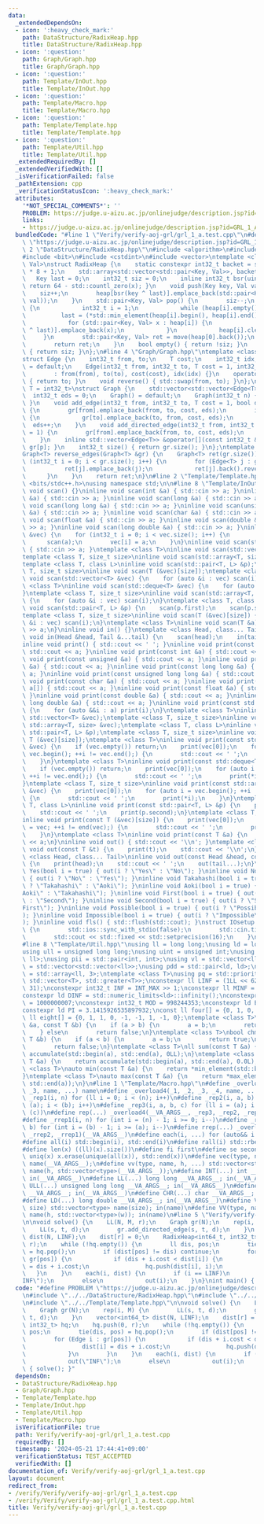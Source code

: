 ```yaml
---
data:
  _extendedDependsOn:
  - icon: ':heavy_check_mark:'
    path: DataStructure/RadixHeap.hpp
    title: DataStructure/RadixHeap.hpp
  - icon: ':question:'
    path: Graph/Graph.hpp
    title: Graph/Graph.hpp
  - icon: ':question:'
    path: Template/InOut.hpp
    title: Template/InOut.hpp
  - icon: ':question:'
    path: Template/Macro.hpp
    title: Template/Macro.hpp
  - icon: ':question:'
    path: Template/Template.hpp
    title: Template/Template.hpp
  - icon: ':question:'
    path: Template/Util.hpp
    title: Template/Util.hpp
  _extendedRequiredBy: []
  _extendedVerifiedWith: []
  _isVerificationFailed: false
  _pathExtension: cpp
  _verificationStatusIcon: ':heavy_check_mark:'
  attributes:
    '*NOT_SPECIAL_COMMENTS*': ''
    PROBLEM: https://judge.u-aizu.ac.jp/onlinejudge/description.jsp?id=GRL_1_A
    links:
    - https://judge.u-aizu.ac.jp/onlinejudge/description.jsp?id=GRL_1_A
  bundledCode: "#line 1 \"Verify/verify-aoj-grl/grl_1_a.test.cpp\"\n#define PROBLEM\
    \ \"https://judge.u-aizu.ac.jp/onlinejudge/description.jsp?id=GRL_1_A\"\n#line\
    \ 2 \"DataStructure/RadixHeap.hpp\"\n#include <algorithm>\n#include <array>\n\
    #include <bit>\n#include <cstdint>\n#include <vector>\ntemplate <class Key, class\
    \ Val>\nstruct RadixHeap {\n    static constexpr int32_t backet = sizeof(Key)\
    \ * 8 + 1;\n    std::array<std::vector<std::pair<Key, Val>>, backet> heap;\n \
    \   Key last = 0;\n    int32_t siz = 0;\n    inline int32_t bsr(uint64_t x) {\
    \ return 64 - std::countl_zero(x); }\n    void push(Key key, Val val) {\n    \
    \    siz++;\n        heap[bsr(key ^ last)].emplace_back(std::pair<Key, Val>(key,\
    \ val));\n    }\n    std::pair<Key, Val> pop() {\n        siz--;\n        if (heap[0].empty())\
    \ {\n            int32_t i = 1;\n            while (heap[i].empty()) i++;\n  \
    \          last = (*std::min_element(heap[i].begin(), heap[i].end())).first;\n\
    \            for (std::pair<Key, Val> x : heap[i]) {\n                heap[bsr(x.first\
    \ ^ last)].emplace_back(x);\n            }\n            heap[i].clear();\n   \
    \     }\n        std::pair<Key, Val> ret = move(heap[0].back());\n        heap[0].pop_back();\n\
    \        return ret;\n    }\n    bool empty() { return !siz; }\n    int32_t size()\
    \ { return siz; }\n};\n#line 4 \"Graph/Graph.hpp\"\ntemplate <class T = int32_t>\n\
    struct Edge {\n    int32_t from, to;\n    T cost;\n    int32_t idx;\n    Edge()\
    \ = default;\n    Edge(int32_t from, int32_t to, T cost = 1, int32_t idx = -1)\n\
    \        : from(from), to(to), cost(cost), idx(idx) {}\n    operator int32_t()\
    \ { return to; }\n    void reverse() { std::swap(from, to); }\n};\ntemplate <class\
    \ T = int32_t>\nstruct Graph {\n    std::vector<std::vector<Edge<T>>> gr;\n  \
    \  int32_t eds = 0;\n    Graph() = default;\n    Graph(int32_t n) { gr.resize(n);\
    \ }\n    void add_edge(int32_t from, int32_t to, T cost = 1, bool directed = false)\
    \ {\n        gr[from].emplace_back(from, to, cost, eds);\n        if (!directed)\
    \ {\n            gr[to].emplace_back(to, from, cost, eds);\n        }\n      \
    \  eds++;\n    }\n    void add_directed_edge(int32_t from, int32_t to, T cost\
    \ = 1) {\n        gr[from].emplace_back(from, to, cost, eds);\n        eds++;\n\
    \    }\n    inline std::vector<Edge<T>> &operator[](const int32_t &p) { return\
    \ gr[p]; }\n    int32_t size() { return gr.size(); }\n};\ntemplate <class T>\n\
    Graph<T> reverse_edges(Graph<T> &gr) {\n    Graph<T> ret(gr.size());\n    for\
    \ (int32_t i = 0; i < gr.size(); i++) {\n        for (Edge<T> j : gr[i]) {\n \
    \           ret[j].emplace_back(j);\n            ret[j].back().reverse();\n  \
    \      }\n    }\n    return ret;\n}\n#line 2 \"Template/Template.hpp\"\n#include\
    \ <bits/stdc++.h>\nusing namespace std;\n\n#line 8 \"Template/InOut.hpp\"\ninline\
    \ void scan() {}\ninline void scan(int &a) { std::cin >> a; }\ninline void scan(unsigned\
    \ &a) { std::cin >> a; }\ninline void scan(long &a) { std::cin >> a; }\ninline\
    \ void scan(long long &a) { std::cin >> a; }\ninline void scan(unsigned long long\
    \ &a) { std::cin >> a; }\ninline void scan(char &a) { std::cin >> a; }\ninline\
    \ void scan(float &a) { std::cin >> a; }\ninline void scan(double &a) { std::cin\
    \ >> a; }\ninline void scan(long double &a) { std::cin >> a; }\ninline void scan(std::vector<bool>\
    \ &vec) {\n    for (int32_t i = 0; i < vec.size(); i++) {\n        int a;\n  \
    \      scan(a);\n        vec[i] = a;\n    }\n}\ninline void scan(std::string &a)\
    \ { std::cin >> a; }\ntemplate <class T>\ninline void scan(std::vector<T> &vec);\n\
    template <class T, size_t size>\ninline void scan(std::array<T, size> &vec);\n\
    template <class T, class L>\ninline void scan(std::pair<T, L> &p);\ntemplate <class\
    \ T, size_t size>\ninline void scan(T (&vec)[size]);\ntemplate <class T>\ninline\
    \ void scan(std::vector<T> &vec) {\n    for (auto &i : vec) scan(i);\n}\ntemplate\
    \ <class T>\ninline void scan(std::deque<T> &vec) {\n    for (auto &i : vec) scan(i);\n\
    }\ntemplate <class T, size_t size>\ninline void scan(std::array<T, size> &vec)\
    \ {\n    for (auto &i : vec) scan(i);\n}\ntemplate <class T, class L>\ninline\
    \ void scan(std::pair<T, L> &p) {\n    scan(p.first);\n    scan(p.second);\n}\n\
    template <class T, size_t size>\ninline void scan(T (&vec)[size]) {\n    for (auto\
    \ &i : vec) scan(i);\n}\ntemplate <class T>\ninline void scan(T &a) {\n    std::cin\
    \ >> a;\n}\ninline void in() {}\ntemplate <class Head, class... Tail>\ninline\
    \ void in(Head &head, Tail &...tail) {\n    scan(head);\n    in(tail...);\n}\n\
    inline void print() { std::cout << ' '; }\ninline void print(const bool &a) {\
    \ std::cout << a; }\ninline void print(const int &a) { std::cout << a; }\ninline\
    \ void print(const unsigned &a) { std::cout << a; }\ninline void print(const long\
    \ &a) { std::cout << a; }\ninline void print(const long long &a) { std::cout <<\
    \ a; }\ninline void print(const unsigned long long &a) { std::cout << a; }\ninline\
    \ void print(const char &a) { std::cout << a; }\ninline void print(const char\
    \ a[]) { std::cout << a; }\ninline void print(const float &a) { std::cout << a;\
    \ }\ninline void print(const double &a) { std::cout << a; }\ninline void print(const\
    \ long double &a) { std::cout << a; }\ninline void print(const std::string &a)\
    \ {\n    for (auto &&i : a) print(i);\n}\ntemplate <class T>\ninline void print(const\
    \ std::vector<T> &vec);\ntemplate <class T, size_t size>\ninline void print(const\
    \ std::array<T, size> &vec);\ntemplate <class T, class L>\ninline void print(const\
    \ std::pair<T, L> &p);\ntemplate <class T, size_t size>\ninline void print(const\
    \ T (&vec)[size]);\ntemplate <class T>\ninline void print(const std::vector<T>\
    \ &vec) {\n    if (vec.empty()) return;\n    print(vec[0]);\n    for (auto i =\
    \ vec.begin(); ++i != vec.end();) {\n        std::cout << ' ';\n        print(*i);\n\
    \    }\n}\ntemplate <class T>\ninline void print(const std::deque<T> &vec) {\n\
    \    if (vec.empty()) return;\n    print(vec[0]);\n    for (auto i = vec.begin();\
    \ ++i != vec.end();) {\n        std::cout << ' ';\n        print(*i);\n    }\n\
    }\ntemplate <class T, size_t size>\ninline void print(const std::array<T, size>\
    \ &vec) {\n    print(vec[0]);\n    for (auto i = vec.begin(); ++i != vec.end();)\
    \ {\n        std::cout << ' ';\n        print(*i);\n    }\n}\ntemplate <class\
    \ T, class L>\ninline void print(const std::pair<T, L> &p) {\n    print(p.first);\n\
    \    std::cout << ' ';\n    print(p.second);\n}\ntemplate <class T, size_t size>\n\
    inline void print(const T (&vec)[size]) {\n    print(vec[0]);\n    for (auto i\
    \ = vec; ++i != end(vec);) {\n        std::cout << ' ';\n        print(*i);\n\
    \    }\n}\ntemplate <class T>\ninline void print(const T &a) {\n    std::cout\
    \ << a;\n}\ninline void out() { std::cout << '\\n'; }\ntemplate <class T>\ninline\
    \ void out(const T &t) {\n    print(t);\n    std::cout << '\\n';\n}\ntemplate\
    \ <class Head, class... Tail>\ninline void out(const Head &head, const Tail &...tail)\
    \ {\n    print(head);\n    std::cout << ' ';\n    out(tail...);\n}\ninline void\
    \ Yes(bool i = true) { out(i ? \"Yes\" : \"No\"); }\ninline void No(bool i = true)\
    \ { out(i ? \"No\" : \"Yes\"); }\ninline void Takahashi(bool i = true) { out(i\
    \ ? \"Takahashi\" : \"Aoki\"); }\ninline void Aoki(bool i = true) { out(i ? \"\
    Aoki\" : \"Takahashi\"); }\ninline void First(bool i = true) { out(i ? \"First\"\
    \ : \"Second\"); }\ninline void Second(bool i = true) { out(i ? \"Second\" : \"\
    First\"); }\ninline void Possible(bool i = true) { out(i ? \"Possible\" : \"Impossible\"\
    ); }\ninline void Impossible(bool i = true) { out(i ? \"Impossible\" : \"Possible\"\
    ); }\ninline void fls() { std::flush(std::cout); }\nstruct IOsetup {\n    IOsetup()\
    \ {\n        std::ios::sync_with_stdio(false);\n        std::cin.tie(nullptr);\n\
    \        std::cout << std::fixed << std::setprecision(16);\n    }\n} iosetup;\n\
    #line 8 \"Template/Util.hpp\"\nusing ll = long long;\nusing ld = long double;\n\
    using ull = unsigned long long;\nusing uint = unsigned int;\nusing pll = std::pair<ll,\
    \ ll>;\nusing pii = std::pair<int, int>;\nusing vl = std::vector<ll>;\nusing vvl\
    \ = std::vector<std::vector<ll>>;\nusing pdd = std::pair<ld, ld>;\nusing tuplis\
    \ = std::array<ll, 3>;\ntemplate <class T>\nusing pq = std::priority_queue<T,\
    \ std::vector<T>, std::greater<T>>;\nconstexpr ll LINF = (1LL << 62) - (1LL <<\
    \ 31);\nconstexpr int32_t INF = INT_MAX >> 1;\nconstexpr ll MINF = 1LL << 40;\n\
    constexpr ld DINF = std::numeric_limits<ld>::infinity();\nconstexpr int32_t MODD\
    \ = 1000000007;\nconstexpr int32_t MOD = 998244353;\nconstexpr ld EPS = 1e-9;\n\
    constexpr ld PI = 3.1415926535897932;\nconst ll four[] = {0, 1, 0, -1, 0};\nconst\
    \ ll eight[] = {0, 1, 1, 0, -1, -1, 1, -1, 0};\ntemplate <class T>\nbool chmin(T\
    \ &a, const T &b) {\n    if (a > b) {\n        a = b;\n        return true;\n\
    \    } else\n        return false;\n}\ntemplate <class T>\nbool chmax(T &a, const\
    \ T &b) {\n    if (a < b) {\n        a = b;\n        return true;\n    } else\n\
    \        return false;\n}\ntemplate <class T>\nll sum(const T &a) {\n    return\
    \ accumulate(std::begin(a), std::end(a), 0LL);\n}\ntemplate <class T>\nld dsum(const\
    \ T &a) {\n    return accumulate(std::begin(a), std::end(a), 0.0L);\n}\ntemplate\
    \ <class T>\nauto min(const T &a) {\n    return *min_element(std::begin(a), std::end(a));\n\
    }\ntemplate <class T>\nauto max(const T &a) {\n    return *max_element(std::begin(a),\
    \ std::end(a));\n}\n#line 1 \"Template/Macro.hpp\"\n#define _overload3(_1, _2,\
    \ _3, name, ...) name\n#define _overload4(_1, _2, _3, _4, name, ...) name\n#define\
    \ _rep1(i, n) for (ll i = 0; i < (n); i++)\n#define _rep2(i, a, b) for (ll i =\
    \ (a); i < (b); i++)\n#define _rep3(i, a, b, c) for (ll i = (a); i < (b); i +=\
    \ (c))\n#define rep(...) _overload4(__VA_ARGS__, _rep3, _rep2, _rep1)(__VA_ARGS__)\n\
    #define _rrep1(i, n) for (int i = (n) - 1; i >= 0; i--)\n#define _rrep2(i, a,\
    \ b) for (int i = (b) - 1; i >= (a); i--)\n#define rrep(...) _overload3(__VA_ARGS__,\
    \ _rrep2, _rrep1)(__VA_ARGS__)\n#define each(i, ...) for (auto&& i : __VA_ARGS__)\n\
    #define all(i) std::begin(i), std::end(i)\n#define rall(i) std::rbegin(i), std::rend(i)\n\
    #define len(x) ((ll)(x).size())\n#define fi first\n#define se second\n#define\
    \ uniq(x) x.erase(unique(all(x)), std::end(x))\n#define vec(type, name, ...) vector<type>\
    \ name(__VA_ARGS__);\n#define vv(type, name, h, ...) std::vector<std::vector<type>>\
    \ name(h, std::vector<type>(__VA_ARGS__));\n#define INT(...) int __VA_ARGS__;\
    \ in(__VA_ARGS__)\n#define LL(...) long long __VA_ARGS__; in(__VA_ARGS__)\n#define\
    \ ULL(...) unsigned long long __VA_ARGS__; in(__VA_ARGS__)\n#define STR(...) std::string\
    \ __VA_ARGS__; in(__VA_ARGS__)\n#define CHR(...) char __VA_ARGS__; in(__VA_ARGS__)\n\
    #define LD(...) long double __VA_ARGS__; in(__VA_ARGS__)\n#define VEC(type, name,\
    \ size) std::vector<type> name(size); in(name)\n#define VV(type, name, h, w) std::vector<std::vector<type>>\
    \ name(h, std::vector<type>(w)); in(name)\n#line 5 \"Verify/verify-aoj-grl/grl_1_a.test.cpp\"\
    \n\nvoid solve() {\n    LL(N, M, r);\n    Graph gr(N);\n    rep(i, M) {\n    \
    \    LL(s, t, d);\n        gr.add_directed_edge(s, t, d);\n    }\n    vector<int64_t>\
    \ dist(N, LINF);\n    dist[r] = 0;\n    RadixHeap<int64_t, int32_t> hq;\n    hq.push(0,\
    \ r);\n    while (!hq.empty()) {\n        ll dis, pos;\n        tie(dis, pos)\
    \ = hq.pop();\n        if (dist[pos] != dis) continue;\n        for (Edge i :\
    \ gr[pos]) {\n            if (dis + i.cost < dist[i]) {\n                dist[i]\
    \ = dis + i.cost;\n                hq.push(dist[i], i);\n            }\n     \
    \   }\n    }\n    each(i, dist) {\n        if (i == LINF)\n            out(\"\
    INF\");\n        else\n            out(i);\n    }\n}\nint main() { solve(); }\n"
  code: "#define PROBLEM \"https://judge.u-aizu.ac.jp/onlinejudge/description.jsp?id=GRL_1_A\"\
    \n#include \"../../DataStructure/RadixHeap.hpp\"\n#include \"../../Graph/Graph.hpp\"\
    \n#include \"../../Template/Template.hpp\"\n\nvoid solve() {\n    LL(N, M, r);\n\
    \    Graph gr(N);\n    rep(i, M) {\n        LL(s, t, d);\n        gr.add_directed_edge(s,\
    \ t, d);\n    }\n    vector<int64_t> dist(N, LINF);\n    dist[r] = 0;\n    RadixHeap<int64_t,\
    \ int32_t> hq;\n    hq.push(0, r);\n    while (!hq.empty()) {\n        ll dis,\
    \ pos;\n        tie(dis, pos) = hq.pop();\n        if (dist[pos] != dis) continue;\n\
    \        for (Edge i : gr[pos]) {\n            if (dis + i.cost < dist[i]) {\n\
    \                dist[i] = dis + i.cost;\n                hq.push(dist[i], i);\n\
    \            }\n        }\n    }\n    each(i, dist) {\n        if (i == LINF)\n\
    \            out(\"INF\");\n        else\n            out(i);\n    }\n}\nint main()\
    \ { solve(); }"
  dependsOn:
  - DataStructure/RadixHeap.hpp
  - Graph/Graph.hpp
  - Template/Template.hpp
  - Template/InOut.hpp
  - Template/Util.hpp
  - Template/Macro.hpp
  isVerificationFile: true
  path: Verify/verify-aoj-grl/grl_1_a.test.cpp
  requiredBy: []
  timestamp: '2024-05-21 17:44:41+09:00'
  verificationStatus: TEST_ACCEPTED
  verifiedWith: []
documentation_of: Verify/verify-aoj-grl/grl_1_a.test.cpp
layout: document
redirect_from:
- /verify/Verify/verify-aoj-grl/grl_1_a.test.cpp
- /verify/Verify/verify-aoj-grl/grl_1_a.test.cpp.html
title: Verify/verify-aoj-grl/grl_1_a.test.cpp
---
```

